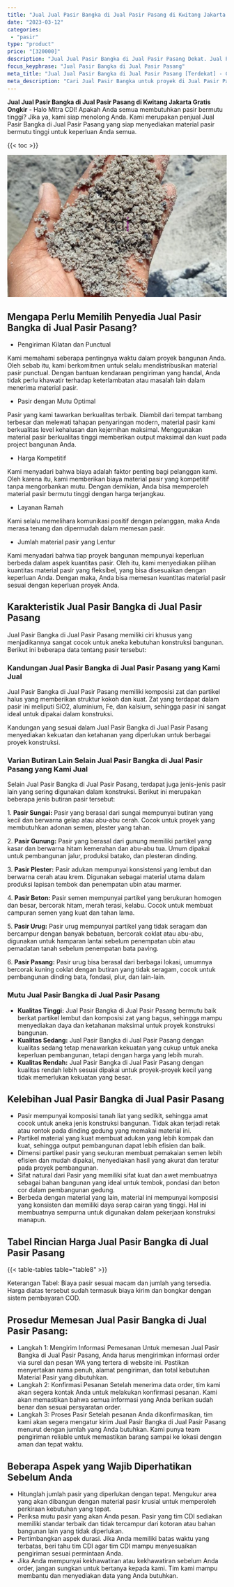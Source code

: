 ```yaml
---
title: "Jual Jual Pasir Bangka di Jual Pasir Pasang di Kwitang Jakarta Gratis Ongkir"
date: "2023-03-12"
categories:
 - "pasir"
type: "product"
price: "[320000]"
description: "Jual Jual Pasir Bangka di Jual Pasir Pasang Dekat. Jual Pasir Bangka ini sering dipakai dalam proyek konstruksi sebagai material adukan yang berkualitas dan halus. Silakan hubungi kami untuk informasi lebih lanjut."
focus_keyphrase: "Jual Pasir Bangka di Jual Pasir Pasang"
meta_title: "Jual Jual Pasir Bangka di Jual Pasir Pasang [Terdekat] - CDI"
meta_description: "Cari Jual Pasir Bangka untuk proyek di Jual Pasir Pasang? Kami memiliki Jual Pasir Bangka berkualitas untuk bahan campuran. Dapatkan penawaran terbaik sekarang."
---
```


**Jual Jual Pasir Bangka di Jual Pasir Pasang di Kwitang Jakarta Gratis Ongkir** - Halo Mitra CDI! Apakah Anda semua membutuhkan pasir bermutu tinggi? Jika ya, kami siap menolong Anda. Kami merupakan penjual Jual Pasir Bangka di Jual Pasir Pasang yang siap menyediakan material pasir bermutu tinggi untuk keperluan Anda semua.

{{< toc >}}

![Jual Jual Pasir Bangka di Jual Pasir Pasang di Kwitang Jakarta Gratis Ongkir](/images/pasir/pasir-bangunan-15.jpg)

## Mengapa Perlu Memilih Penyedia Jual Pasir Bangka di Jual Pasir Pasang?

*   Pengiriman Kilatan dan Punctual

Kami memahami seberapa pentingnya waktu dalam proyek bangunan Anda. Oleh sebab itu, kami berkomitmen untuk selalu mendistribusikan material pasir punctual. Dengan bantuan kendaraan pengiriman yang handal, Anda tidak perlu khawatir terhadap keterlambatan atau masalah lain dalam menerima material pasir.
*   Pasir dengan Mutu Optimal

Pasir yang kami tawarkan berkualitas terbaik. Diambil dari tempat tambang terbesar dan melewati tahapan penyaringan modern, material pasir kami berkualitas level kehalusan dan kejernihan maksimal. Menggunakan material pasir berkualitas tinggi memberikan output maksimal dan kuat pada project bangunan Anda.
*   Harga Kompetitif

Kami menyadari bahwa biaya adalah faktor penting bagi pelanggan kami. Oleh karena itu, kami memberikan biaya material pasir yang kompetitif tanpa mengorbankan mutu. Dengan demikian, Anda bisa memperoleh material pasir bermutu tinggi dengan harga terjangkau.
*   Layanan Ramah

Kami selalu memelihara komunikasi positif dengan pelanggan, maka Anda merasa tenang dan dipermudah dalam memesan pasir.
*   Jumlah material pasir yang Lentur

Kami menyadari bahwa tiap proyek bangunan mempunyai keperluan berbeda dalam aspek kuantitas pasir. Oleh itu, kami menyediakan pilihan kuantitas material pasir yang fleksibel, yang bisa disesuaikan dengan keperluan Anda. Dengan maka, Anda bisa memesan kuantitas material pasir sesuai dengan keperluan proyek Anda.

## Karakteristik Jual Pasir Bangka di Jual Pasir Pasang

Jual Pasir Bangka di Jual Pasir Pasang memiliki ciri khusus yang menjadikannya sangat cocok untuk aneka kebutuhan konstruksi bangunan. Berikut ini beberapa data tentang pasir tersebut:

### Kandungan Jual Pasir Bangka di Jual Pasir Pasang yang Kami Jual

Jual Pasir Bangka di Jual Pasir Pasang memiliki komposisi zat dan partikel halus yang memberikan struktur kokoh dan kuat. Zat yang terdapat dalam pasir ini meliputi SiO2, aluminium, Fe, dan kalsium, sehingga pasir ini sangat ideal untuk dipakai dalam konstruksi.

Kandungan yang sesuai dalam Jual Pasir Bangka di Jual Pasir Pasang menyediakan kekuatan dan ketahanan yang diperlukan untuk berbagai proyek konstruksi.

### Varian Butiran Lain Selain Jual Pasir Bangka di Jual Pasir Pasang yang Kami Jual

Selain Jual Pasir Bangka di Jual Pasir Pasang, terdapat juga jenis-jenis pasir lain yang sering digunakan dalam konstruksi. Berikut ini merupakan beberapa jenis butiran pasir tersebut:

1\.  **Pasir Sungai:** Pasir yang berasal dari sungai mempunyai butiran yang kecil dan berwarna gelap atau abu-abu cerah. Cocok untuk proyek yang membutuhkan adonan semen, plester yang tahan.

2\.  **Pasir Gunung:** Pasir yang berasal dari gunung memiliki partikel yang kasar dan berwarna hitam kemerahan dan abu-abu tua. Umum dipakai untuk pembangunan jalur, produksi batako, dan plesteran dinding.

3\.  **Pasir Plester:** Pasir adukan mempunyai konsistensi yang lembut dan berwarna cerah atau krem. Digunakan sebagai material utama dalam produksi lapisan tembok dan penempatan ubin atau marmer.

4\.  **Pasir Beton:** Pasir semen mempunyai partikel yang berukuran homogen dan besar, bercorak hitam, merah terasi, kelabu. Cocok untuk membuat campuran semen yang kuat dan tahan lama.

5\.  **Pasir Urug:** Pasir urug mempunyai partikel yang tidak seragam dan bercampur dengan banyak bebatuan, bercorak coklat atau abu-abu, digunakan untuk hamparan lantai sebelum penempatan ubin atau pemadatan tanah sebelum penempatan bata paving.

6\.  **Pasir Pasang:** Pasir urug bisa berasal dari berbagai lokasi, umumnya bercorak kuning coklat dengan butiran yang tidak seragam, cocok untuk pembangunan dinding bata, fondasi, plur, dan lain-lain.

### Mutu Jual Pasir Bangka di Jual Pasir Pasang

*   **Kualitas Tinggi:** Jual Pasir Bangka di Jual Pasir Pasang bermutu baik berkat partikel lembut dan komposisi zat yang bagus, sehingga mampu menyediakan daya dan ketahanan maksimal untuk proyek konstruksi bangunan.
*   **Kualitas Sedang:** Jual Pasir Bangka di Jual Pasir Pasang dengan kualitas sedang tetap menawarkan kekuatan yang cukup untuk aneka keperluan pembangunan, tetapi dengan harga yang lebih murah.
*   **Kualitas Rendah:** Jual Pasir Bangka di Jual Pasir Pasang dengan kualitas rendah lebih sesuai dipakai untuk proyek-proyek kecil yang tidak memerlukan kekuatan yang besar.

## Kelebihan Jual Pasir Bangka di Jual Pasir Pasang

*   Pasir mempunyai komposisi tanah liat yang sedikit, sehingga amat cocok untuk aneka jenis konstruksi bangunan. Tidak akan terjadi retak atau rontok pada dinding gedung yang memakai material ini.
*   Partikel material yang kuat membuat adukan yang lebih kompak dan kuat, sehingga output pembangunan dapat lebih efisien dan baik.
*   Dimensi partikel pasir yang seukuran membuat pemakaian semen lebih efisien dan mudah dipakai, menyediakan hasil yang akurat dan teratur pada proyek pembangunan.
*   Sifat natural dari Pasir yang memiliki sifat kuat dan awet membuatnya sebagai bahan bangunan yang ideal untuk tembok, pondasi dan beton cor dalam pembangunan gedung.
*   Berbeda dengan material yang lain, material ini mempunyai komposisi yang konsisten dan memiliki daya serap cairan yang tinggi. Hal ini membuatnya sempurna untuk digunakan dalam pekerjaan konstruksi manapun.

## Tabel Rincian Harga Jual Pasir Bangka di Jual Pasir Pasang

{{< table-tables table="table8" >}}

Keterangan Tabel: Biaya pasir sesuai macam dan jumlah yang tersedia. Harga diatas tersebut sudah termasuk biaya kirim dan bongkar dengan sistem pembayaran COD.

## Prosedur Memesan Jual Pasir Bangka di Jual Pasir Pasang:

*   Langkah 1: Mengirim Informasi Pemesanan
Untuk memesan Jual Pasir Bangka di Jual Pasir Pasang, Anda harus mengirimkan informasi order via surel dan pesan WA yang tertera di website ini. Pastikan menyertakan nama penuh, alamat pengiriman, dan total kebutuhan Material Pasir yang dibutuhkan.
*   Langkah 2: Konfirmasi Pesanan
Setelah menerima data order, tim kami akan segera kontak Anda untuk melakukan konfirmasi pesanan. Kami akan memastikan bahwa semua informasi yang Anda berikan sudah benar dan sesuai persyaratan order.
*   Langkah 3: Proses Pasir
Setelah pesanan Anda dikonfirmasikan, tim kami akan segera mengatur kirim Jual Pasir Bangka di Jual Pasir Pasang menurut dengan jumlah yang Anda butuhkan. Kami punya team pengiriman reliable untuk memastikan barang sampai ke lokasi dengan aman dan tepat waktu.

## Beberapa Aspek yang Wajib Diperhatikan Sebelum Anda

*   Hitunglah jumlah pasir yang diperlukan dengan tepat. Mengukur area yang akan dibangun dengan material pasir krusial untuk memperoleh perkiraan kebutuhan yang tepat.
*   Periksa mutu pasir yang akan Anda pesan. Pasir yang tim CDI sediakan memiliki standar terbaik dan tidak tercampur dari kotoran atau bahan bangunan lain yang tidak diperlukan.
*   Pertimbangkan aspek durasi. Jika Anda memiliki batas waktu yang terbatas, beri tahu tim CDI agar tim CDI mampu menyesuaikan pengiriman sesuai permintaan Anda.
*   Jika Anda mempunyai kekhawatiran atau kekhawatiran sebelum Anda order, jangan sungkan untuk bertanya kepada kami. Tim kami mampu membantu dan menyediakan data yang Anda butuhkan.